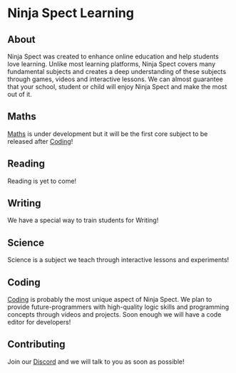 # Ninja Spect Learning
## About
Ninja Spect was created to enhance online education and help students love learning. Unlike most learning platforms, Ninja Spect covers many fundamental subjects and creates a deep understanding of these subjects through games, videos and interactive lessons. We can almost guarantee that your school, student or child will enjoy Ninja Spect and make the most out of it.

## Maths
[Maths](https://ninjaspect.github.io/Maths) is under development but it will be the first core subject to be released after [Coding](https://ninjaspect.github.io/Coding)!

## Reading
Reading is yet to come!

## Writing
We have a special way to train students for Writing!

## Science
Science is a subject we teach through interactive lessons and experiments!

## Coding
[Coding](https://ninjaspect.github.io/Coding) is probably the most unique aspect of Ninja Spect. We plan to provide future-programmers with high-quality logic skills and programming concepts through videos and projects. Soon enough we will have a code editor for developers!

## Contributing
Join our [Discord](https://discord.gg/SBpZTwAKyP) and we will talk to you as soon as possible!

